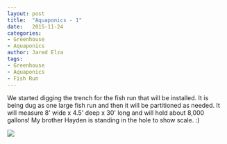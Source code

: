 ```yaml
---
layout: post
title:  "Aquaponics - 1"
date:   2015-11-24
categories:
- Greenhouse
- Aquaponics
author: Jared Elza
tags: 
- Greenhouse
- Aquaponics
- Fish Run
---
```

We started digging the trench for the fish run that will be installed. It is being dug as one large fish run and then it will be
partitioned as needed. It will measure 8' wide x 4.5' deep x 30' long and will hold about 8,000 gallons! 
My brother Hayden is standing in the hole to show scale. :)

[![](http://i.imgur.com/uOSJdXQh.jpg)](http://i.imgur.com/uOSJdXQ.jpg)
